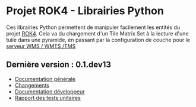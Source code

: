 # Projet ROK4 - Librairies Python

Ces librairies Python permettent de manipuler facilement les entités du projet [ROK4](https://rok4.github.io). Cela va du chargement d'un Tile Matrix Set à la lecture d'une tuile dans une pyramide, en passant par la configuration de couche pour le [serveur WMS / WMTS /TMS](https://rok4.github.io/server)

## Dernière version : 0.1.dev13

* [Documentation générale](versions/0.1.dev13/README.md)
* [Changements](versions/0.1.dev13/CHANGELOG.md)
* [Documentation développeur](versions/0.1.dev13/DOCUMENTATION.md)
* [Rapport des tests unitaires](versions/0.1.dev13/TESTS.md)
